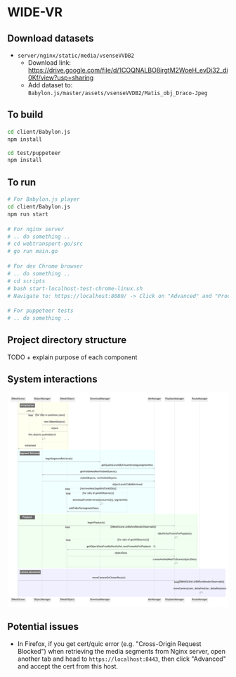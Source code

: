 # WIDE-VR 

## Download datasets

- `server/nginx/static/media/vsenseVVDB2`
    - Download link: https://drive.google.com/file/d/1COQNALBO8irgtM2WoeH_evDi32_di0Kf/view?usp=sharing
    - Add dataset to: `Babylon.js/master/assets/vsenseVVDB2/Matis_obj_Draco-Jpeg`


## To build

```bash
cd client/Babylon.js
npm install
```

```bash
cd test/puppeteer
npm install
```

## To run

```bash
# For Babylon.js player
cd client/Babylon.js
npm run start

# For nginx server
# .. do something ..
# cd webtransport-go/src
# go run main.go

# For dev Chrome browser
# .. do something ..
# cd scripts
# bash start-localhost-test-chrome-linux.sh
# Navigate to: https://localhost:8080/ -> Click on "Advanced" and "Proceed to site"

# For puppeteer tests
# .. do something ..

```


## Project directory structure

TODO + explain purpose of each component


## System interactions

![alt text](https://github.com/NUStreaming/WIDE-VR/blob/main/docs/sequence-diagram.png?raw=true)

## Potential issues

- In Firefox, if you get cert/quic error (e.g. "Cross-Origin Request Blocked") when retrieving the media segments from Nginx server, open another tab and head to `https://localhost:8443`, then click "Advanced" and accept the cert from this host.
